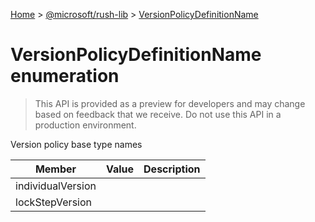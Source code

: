 [Home](./index) &gt; [@microsoft/rush-lib](rush-lib.md) &gt; [VersionPolicyDefinitionName](rush-lib.versionpolicydefinitionname.md)

# VersionPolicyDefinitionName enumeration

> This API is provided as a preview for developers and may change based on feedback that we receive. Do not use this API in a production environment.

Version policy base type names

|  Member | Value | Description |
|  --- | --- | --- |
|  individualVersion |  |  |
|  lockStepVersion |  |  |

